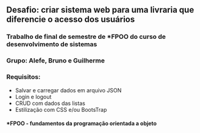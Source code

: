 ## Desafio: criar sistema web para uma livraria que diferencie o acesso dos usuários

### Trabalho de final de semestre de *FPOO do curso de desenvolvimento de sistemas
### Grupo: Alefe, Bruno e Guilherme
### Requisitos:
- Salvar e carregar dados em arquivo JSON
- Login e logout
- CRUD com dados das listas
- Estilização com CSS e/ou BootsTrap

#### *FPOO - fundamentos da programação orientada a objeto

